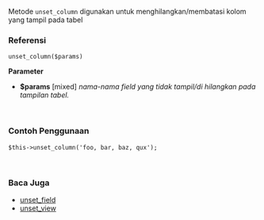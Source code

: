 Metode `unset_column` digunakan untuk menghilangkan/membatasi kolom yang tampil pada tabel

### Referensi
`unset_column($params)`

**Parameter**
* **$params** [mixed] *nama-nama field yang tidak tampil/di hilangkan pada tampilan tabel.*

&nbsp;

### Contoh Penggunaan
`$this->unset_column('foo, bar, baz, qux');`

&nbsp;

### Baca Juga
* [unset_field](./unset_field)
* [unset_view](./unset_view)
